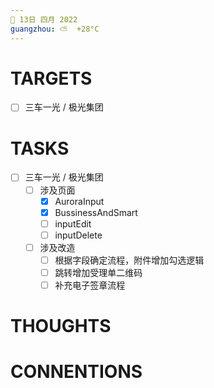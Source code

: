 ```yaml
---
📆 13日 四月 2022
guangzhou: ⛅️  +28°C
---
```


# TARGETS
- [ ] 三车一光 / 极光集团

# TASKS
- [ ] 三车一光 / 极光集团
	- [ ] 涉及页面
		- [x] AuroraInput
		- [x] BussinessAndSmart
		- [ ] inputEdit
		- [ ] inputDelete
	- [ ] 涉及改造
		- [ ] 根据字段确定流程，附件增加勾选逻辑
		- [ ] 跳转增加受理单二维码
		- [ ] 补充电子签章流程

# THOUGHTS

# CONNENTIONS